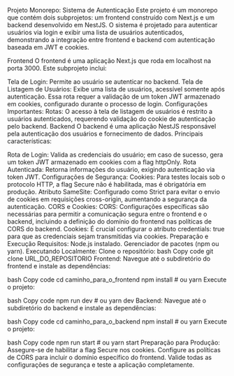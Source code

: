 Projeto Monorepo: Sistema de Autenticação
Este projeto é um monorepo que contém dois subprojetos: um frontend construído com Next.js e um backend desenvolvido em NestJS. O sistema é projetado para autenticar usuários via login e exibir uma lista de usuários autenticados, demonstrando a integração entre frontend e backend com autenticação baseada em JWT e cookies.

Frontend
O frontend é uma aplicação Next.js que roda em localhost na porta 3000. Este subprojeto inclui:

Tela de Login: Permite ao usuário se autenticar no backend.
Tela de Listagem de Usuários: Exibe uma lista de usuários, acessível somente após autenticação. Essa rota requer a validação de um token JWT armazenado em cookies, configurado durante o processo de login.
Configurações Importantes:
Rotas: O acesso à tela de listagem de usuários é restrito a usuários autenticados, requerendo validação do cookie de autenticação pelo backend.
Backend
O backend é uma aplicação NestJS responsável pela autenticação dos usuários e fornecimento de dados. Principais características:

Rota de Login: Valida as credenciais do usuário; em caso de sucesso, gera um token JWT armazenado em cookies com a flag httpOnly.
Rota Autenticada: Retorna informações do usuário, exigindo autenticação via token JWT.
Configurações de Segurança:
Cookies: Para testes locais sob o protocolo HTTP, a flag Secure não é habilitada, mas é obrigatória em produção.
Atributo SameSite: Configurado como Strict para evitar o envio de cookies em requisições cross-origin, aumentando a segurança da autenticação.
CORS e Cookies:
CORS: Configurações específicas são necessárias para permitir a comunicação segura entre o frontend e o backend, incluindo a definição do domínio do frontend nas políticas de CORS do backend.
Cookies: É crucial configurar o atributo credentials: true para que as credenciais sejam transmitidas via cookies.
Preparação e Execução
Requisitos:
Node.js instalado.
Gerenciador de pacotes (npm ou yarn).
Executando Localmente:
Clone o repositório:
bash
Copy code
git clone URL_DO_REPOSITORIO
Frontend:
Navegue até o subdiretório do frontend e instale as dependências:

bash
Copy code
cd caminho_para_o_frontend
npm install # ou yarn
Execute o projeto:

bash
Copy code
npm run dev # ou yarn dev
Backend:
Navegue até o subdiretório do backend e instale as dependências:

bash
Copy code
cd caminho_para_o_backend
npm install # ou yarn
Execute o projeto:

bash
Copy code
npm run start # ou yarn start
Preparação para Produção:
Assegure-se de habilitar a flag Secure nos cookies.
Configure as políticas de CORS para incluir o domínio específico do frontend.
Valide todas as configurações de segurança e teste a aplicação completamente.